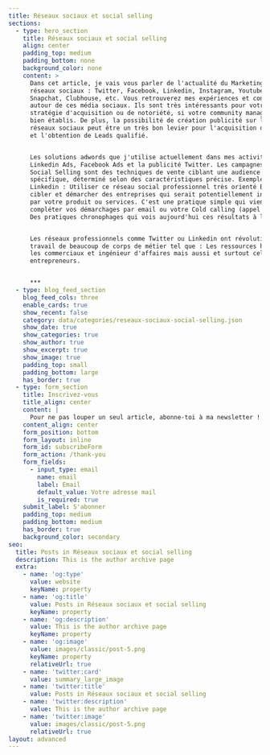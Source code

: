 ```yaml
---
title: Réseaux sociaux et social selling
sections:
  - type: hero_section
    title: Réseaux sociaux et social selling
    align: center
    padding_top: medium
    padding_bottom: none
    background_color: none
    content: >
      Dans cet article, je vais vous parler de l'actualité du Marketing sur les
      réseaux sociaux : Twitter, Facebook, Linkedin, Instagram, Youtube, TikTok,
      Snapchat, Clubhouse, etc. Vous retrouverez mes expériences et conseils
      autour de ces média sociaux. Ils sont très intéressants pour votre
      stratégie d'acquisition ou de notoriété, si votre community management est
      bien établis. De plus, la possibilité de création publicité sur les
      réseaux sociaux peut être un très bon levier pour l'acquisition de trafic
      et l'obtention de Leads qualifié.


      Les solutions adwords que j'utilise actuellement dans mes activités sont :
      Linkedin Ads, Facebook Ads et la publicité Twitter. Les campagnes de
      Social Selling sont des techniques de vente ciblant une audience
      spécifique, déterminé selon des caractéristiques précise. Exemple sur
      Linkedin : Utiliser ce réseau social professionnel très orienté BtoB pour
      cibler et démarcher des entreprises qui serait potentiellement intéréssé
      par votre produit ou services. C'est une pratique simple qui viendra
      compléter vos démarchages par email ou votre Cold calling (appel à froid).
      Des pratiques chronophages qui vois aujourd'hui ces résultats à la baisse.


      Les réseaux professionnels comme Twitter ou Linkedin ont révolutionné le
      travail de beaucoup de corps de métier tel que : Les ressources humaines,
      les commerciaux et ingénieur d'affaires mais aussi et surtout celui des
      entrepreneurs.


      ***
  - type: blog_feed_section
    blog_feed_cols: three
    enable_cards: true
    show_recent: false
    category: data/categories/reseaux-sociaux-social-selling.json
    show_date: true
    show_categories: true
    show_author: true
    show_excerpt: true
    show_image: true
    padding_top: small
    padding_bottom: large
    has_border: true
  - type: form_section
    title: Inscrivez-vous
    title_align: center
    content: |
      Pour ne pas louper un seul article, abonne-toi à ma newsletter !
    content_align: center
    form_position: bottom
    form_layout: inline
    form_id: subscribeForm
    form_action: /thank-you
    form_fields:
      - input_type: email
        name: email
        label: Email
        default_value: Votre adresse mail
        is_required: true
    submit_label: S'abonner
    padding_top: medium
    padding_bottom: medium
    has_border: true
    background_color: secondary
seo:
  title: Posts in Réseaux sociaux et social selling
  description: This is the author archive page
  extra:
    - name: 'og:type'
      value: website
      keyName: property
    - name: 'og:title'
      value: Posts in Réseaux sociaux et social selling
      keyName: property
    - name: 'og:description'
      value: This is the author archive page
      keyName: property
    - name: 'og:image'
      value: images/classic/post-5.png
      keyName: property
      relativeUrl: true
    - name: 'twitter:card'
      value: summary_large_image
    - name: 'twitter:title'
      value: Posts in Réseaux sociaux et social selling
    - name: 'twitter:description'
      value: This is the author archive page
    - name: 'twitter:image'
      value: images/classic/post-5.png
      relativeUrl: true
layout: advanced
---
```

